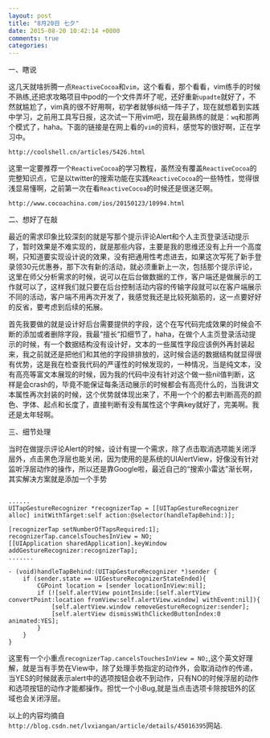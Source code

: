 ```yaml
---
layout: post
title: "8月20日 七夕"
date: 2015-08-20 10:42:14 +0800
comments: true
categories: 
---
```


一、瞎说

这几天就啥折腾一点`ReactiveCocoa`和`vim`，这个看看，那个看看，vim练手的时候不熟练,还把求攻略项目中pod的一个文件弄坏了呢，还好重新`upadte`就好了，不然就尴尬了，vim真的很不好用啊，初学者就够纠结一阵子了，现在就想着到实践中学习，之前用工具写日报，这次试一下用vim吧，现在最熟练的就是：`wq`和那两个模式了，haha。下面的链接是在网上看的`vim`的资料，感觉写的很好啊，正在学习中。

```
http://coolshell.cn/articles/5426.html
```

这里一定要推荐一个`ReactiveCocoa`的学习教程，虽然没有覆盖`ReactiveCocoa`的完整知识点，它是以twitter的搜索功能在实践`ReactiveCocoa`的一些特性，觉得很浅显易懂啊，之前第一次在看`ReactiveCocoa`的时候还是很迷茫啊。

``` 
http://www.cocoachina.com/ios/20150123/10994.html
```

<!--more-->

二、想好了在敲

最近的需求印象比较深刻的就是写那个提示评论Alert和个人主页登录活动提示了，暂时效果是不难实现的，就是那些内容，主要是我的思维还没有上升一个高度啊，只知道要实现设计说的效果，没有把通用性考虑进去，如果这次写死了新手登录领30元优惠券，那下次有新的活动，就必须重新上一次，包括那个提示评论，这里在师父分析需求的时候，说可以在后台做数据的工作，客户端还是做展示的工作就可以了，这样我们就只要在后台控制活动内容的传输字段就可以在客户端展示不同的活动，客户端不用再次开发了，我感觉我还是比较死脑筋的，这一点要好好的反省，要考虑到后续的拓展。

首先我要做的就是设计好后台需要提供的字段，这个在写代码完成效果的时候会不断的添加或者删除字段，我最“擅长“扣细节了，haha，在做个人主页登录活动提示的时候，有一个数据结构没有设计好，文本的一些属性字段应该例外再封装起来，我之前就还是把他们和其他的字段排排放的，这时候合适的数据结构就显得很有优势，这是我在检查我代码的严谨性的时候发现的，一种情况，当是纯文本，没有高亮等富文本展现的时候，因为我的代码中没有针对这个做一些nil值判断，这样是会crash的，毕竟不能保证每条活动展示的时候都会有高亮什么的，当我讲文本属性再次封装的时候，这个优势就体现出来了，不用一个个的都去判断高亮的颜色、字体、起点和长度了，直接判断有没有属性这个字典key就好了，完美啊。我还是太年轻啊。

三、细节处理

当时在做提示评论Alert的时候，设计有提一个需求，除了点击取消选项能关闭浮层外，点击黑色浮层也能关闭，因为使用的是系统的UIAlertView，好像没有针对监听浮层动作的操作，所以还是靠Google啦，最近自己的“搜索小雷达”渐长啊，其实解决方案就是添加一个手势

```

......
UITapGestureRecognizer *recognizerTap = [[UITapGestureRecognizer alloc] initWithTarget:self action:@selector(handleTapBehind:)];
    
[recognizerTap setNumberOfTapsRequired:1];
recognizerTap.cancelsTouchesInView = NO;
[[UIApplication sharedApplication].keyWindow addGestureRecognizer:recognizerTap];
.......

- (void)handleTapBehind:(UITapGestureRecognizer *)sender {
    if (sender.state == UIGestureRecognizerStateEnded){
        CGPoint location = [sender locationInView:nil];
        if (![self.alertView pointInside:[self.alertView convertPoint:location fromView:self.alertView.window] withEvent:nil]){
            [self.alertView.window removeGestureRecognizer:sender];
            [self.alertView dismissWithClickedButtonIndex:0 animated:YES];
        }  
    }  
}

```

这里有一个小重点`recognizerTap.cancelsTouchesInView = NO;`,这个英文好理解，就是当有手势在View中，除了处理手势指定的动作外，会取消动作的传递，当YES的时候就表示alert中的选项按钮会收不到动作，只有NO的时候浮层的动作和选项按钮的动作才能都操作。担忧一个小Bug,就是当点击选项卡除按钮外的区域也会关闭浮层。

以上的内容均摘自`http://blog.csdn.net/lvxiangan/article/details/45016395`网站.



